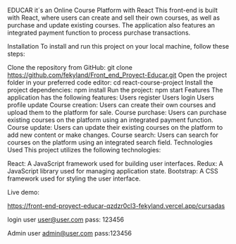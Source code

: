 EDUCAR it´s an Online Course Platform with React
This front-end is built with React, where users can create and sell their own courses, as well as purchase and update existing courses. The application also features an integrated payment function to process purchase transactions.

Installation
To install and run this project on your local machine, follow these steps:

Clone the repository from GitHub: git clone https://github.com/fekyland/Front_end_Proyect-Educar.git
Open the project folder in your preferred code editor: cd react-course-project
Install the project dependencies: npm install
Run the project: npm start
Features
The application has the following features:
Users register
Users login
Users profile update
Course creation: Users can create their own courses and upload them to the platform for sale.
Course purchase: Users can purchase existing courses on the platform using an integrated payment function.
Course update: Users can update their existing courses on the platform to add new content or make changes.
Course search: Users can search for courses on the platform using an integrated search field.
Technologies Used
This project utilizes the following technologies:

React: A JavaScript framework used for building user interfaces.
Redux: A JavaScript library used for managing application state.
Bootstrap: A CSS framework used for styling the user interface.

Live demo:

https://front-end-proyect-educar-qzdzr0cl3-fekyland.vercel.app/cursadas

login user
user@user.com
pass: 123456

Admin user
admin@user.com
pass:123456
